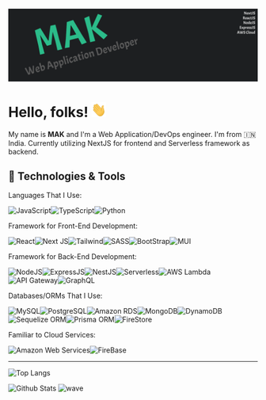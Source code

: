 ![Header](https://raw.githubusercontent.com/makzz09/makzz09/main/readme_header.png "Header")

# Hello, folks! <img src="https://raw.githubusercontent.com/makzz09/makzz09/main/wave.gif" width="30px" height="30px" />

My name is **MAK** and I'm a Web Application/DevOps engineer. I'm from 🇮🇳 India. Currently utilizing NextJS for frontend and Serverless framework as backend.

## 🔧 Technologies & Tools

Languages That I Use:

![JavaScript](https://img.shields.io/badge/JavaScript-F7DF1E.svg?style=for-the-badge&logo=javascript&logoColor=white)![TypeScript](https://img.shields.io/badge/TypeScript-3178C6.svg?style=for-the-badge&logo=typescript&logoColor=white)![Python](https://img.shields.io/badge/Python-3776AB.svg?style=for-the-badge&logo=python&logoColor=white)

Framework for Front-End Development:

![React](https://img.shields.io/badge/react-%2320232a.svg?style=for-the-badge&logo=react&logoColor=%2361DAFB)![Next JS](https://img.shields.io/badge/Next-black?style=for-the-badge&logo=next.js&logoColor=white)![Tailwind](https://img.shields.io/badge/Tailwind-06B6D4.svg?style=for-the-badge&logo=tailwindcss&logoColor=white)![SASS](https://img.shields.io/badge/SASS-hotpink.svg?style=for-the-badge&logo=SASS&logoColor=white)![BootStrap](https://img.shields.io/badge/BOOTSTRAP-7952B3.svg?style=for-the-badge&logo=bootstrap&logoColor=white)![MUI](https://img.shields.io/badge/MaterialUI-007FFF.svg?style=for-the-badge&logo=mui&logoColor=white)

Framework for Back-End Development:

![NodeJS](https://img.shields.io/badge/node.js-6DA55F?style=for-the-badge&logo=node.js&logoColor=white)![ExpressJS](https://img.shields.io/badge/ExpressJS-58A616.svg?style=for-the-badge&logo=expressjs&logoColor=white)![NestJS](https://img.shields.io/badge/nestjs-%23E0234E.svg?style=for-the-badge&logo=nestjs&logoColor=white)![Serverless](https://img.shields.io/badge/serverless-FD5750.svg?style=for-the-badge&logo=serverless&logoColor=white)![AWS Lambda](https://img.shields.io/badge/awslambda-FF9900.svg?style=for-the-badge&logo=awslambda&logoColor=white)![API Gateway](https://img.shields.io/badge/APIGateway-FF4F8B.svg?style=for-the-badge&logo=amazonapigateway&logoColor=white)![GraphQL](https://img.shields.io/badge/GraphQL-E10098.svg?style=for-the-badge&logo=graphql&logoColor=white)

Databases/ORMs That I Use:

![MySQL](https://img.shields.io/badge/MySQL-4479A1.svg?style=for-the-badge&logo=mysql&logoColor=white)![PostgreSQL](https://img.shields.io/badge/PostgreSQL-4169E1.svg?style=for-the-badge&logo=postgresql&logoColor=white)![Amazon RDS](https://img.shields.io/badge/AMAZONRDS-527FFF.svg?style=for-the-badge&logo=amazonrds&logoColor=white)![MongoDB](https://img.shields.io/badge/MongoDB-4EA94B.svg?style=for-the-badge&logo=mongodb&logoColor=white)![DynamoDB](https://img.shields.io/badge/DynamoDB-4053D6.svg?style=for-the-badge&logo=amazondynamodb&logoColor=white)![Sequelize ORM](https://img.shields.io/badge/Sequelize-52B0E7?style=for-the-badge&logo=sequelize&logoColor=white)![Prisma ORM](https://img.shields.io/badge/Prisma-3982CE?style=for-the-badge&logo=Prisma&logoColor=white)![FireStore](https://img.shields.io/badge/FireStore-DD2C00?style=for-the-badge&logo=firestore&logoColor=white)

Familiar to Cloud Services:

![Amazon Web Services](https://img.shields.io/badge/AmazonWebServices-232F3E?style=for-the-badge&logo=amazonwebservices&logoColor=white)![FireBase](https://img.shields.io/badge/FireBase-DD2C00?style=for-the-badge&logo=firebase&logoColor=white)

---

![Top Langs](https://github-stats-makzz09.vercel.app/api/top-langs?layout=compact&theme=mak#gh-dark-mode-only)

![Github Stats](https://github-stats-makzz09.vercel.app/api?show_icons=true&theme=mak#gh-dark-mode-only)
![wave](https://camo.githubusercontent.com/aae0aa702f81a89467df2cfad10792896a5945451068e1e629e9075dfd938cb9/68747470733a2f2f63617073756c652d72656e6465722e76657263656c2e6170702f6170693f747970653d776176696e6726636f6c6f723d6772616469656e74266865696768743d36302673656374696f6e3d666f6f746572)

